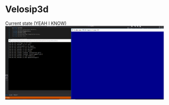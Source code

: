 # Velosip3d

Current state (YEAH I KNOW)
 ![current state](https://raw.githubusercontent.com/iMoonlight/Velosip3d/master/currentstate.png)
